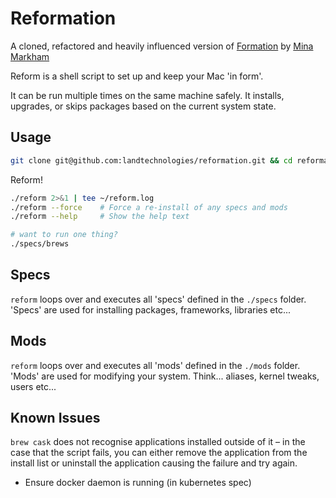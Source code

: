 # Reformation

A cloned, refactored and heavily influenced version of [Formation](https://github.com/minamarkham/formation) by [Mina Markham](https://github.com/minamarkham)

Reform is a shell script to set up and keep your Mac 'in form'.

It can be run multiple times on the same machine safely. It installs, upgrades, or skips packages based on the current system state.

## Usage

```sh
git clone git@github.com:landtechnologies/reformation.git && cd reformation
```

Reform!

```sh
./reform 2>&1 | tee ~/reform.log
./reform --force    # Force a re-install of any specs and mods
./reform --help     # Show the help text

# want to run one thing?
./specs/brews
```

## Specs

`reform` loops over and executes all 'specs' defined in the `./specs` folder. 'Specs' are used for installing packages, frameworks, libraries etc...

## Mods

`reform` loops over and executes all 'mods' defined in the `./mods` folder. 'Mods' are used for modifying your system. Think... aliases, kernel tweaks, users etc...

## Known Issues

`brew cask` does not recognise applications installed outside of it – in the case that the script fails, you can either remove the application from the install list or uninstall the application causing the failure and try again.

- Ensure docker daemon is running (in kubernetes spec)
